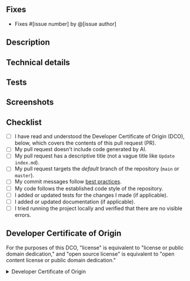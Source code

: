 ## Fixes
<!-- If PR doesn't fully resolve the issue, replace 'Fixes' below with 'Related to'. -->
<!-- If there is no issue being resolved, please open one before creating this pull request. -->
<!-- Replace [issue number] with the issue number (don't leave the square brackets)--likewise for [issue author]. -->
- Fixes #[issue number] by @[issue author]

## Description
<!-- Concisely describe what the pull request does. -->

## Technical details
<!-- Add any other information or technical details about the implementation; or delete this section entirely. -->

## Tests
<!-- Give steps for the reviewer to verify that this PR fixes the problem; or comment out this section entirely. -->

## Screenshots
<!-- Add screenshots to show the problem and the solution; or comment out this section entirely. -->

## Checklist
<!-- DON'T remove this section or any of the lines. -->
<!-- Leave incomplete or inapplicable lines unchecked. -->
<!-- Replace the [ ] with [x] to check the boxes (there is no space between x and square brackets). -->
- [ ] I have read and understood the Developer Certificate of Origin (DCO), below, which covers the contents of this pull request (PR).
- [ ] My pull request doesn't include code generated by AI.
- [ ] My pull request has a descriptive title (not a vague title like `Update
  index.md`).
- [ ] My pull request targets the *default* branch of the repository (`main` or `master`).
- [ ] My commit messages follow [best practices][best_practices].
- [ ] My code follows the established code style of the repository.
- [ ] I added or updated tests for the changes I made (if applicable).
- [ ] I added or updated documentation (if applicable).
- [ ] I tried running the project locally and verified that there are no
  visible errors.

[best_practices]:https://gist.github.com/robertpainsi/b632364184e70900af4ab688decf6f53

## Developer Certificate of Origin
<!-- YOU MUST READ AND UNDERSTAND THE FOLLOWING ATTESTATION. -->
<!-- -->
<!-- Be aware that copying and pasting from discussion sites or generative AI isn't allowed under this DCO. -->

For the purposes of this DCO, "license" is equivalent to "license or public domain dedication," and "open source license" is equivalent to "open content license or public domain dedication."
<details>
<summary>Developer Certificate of Origin</summary>

```
Developer Certificate of Origin
Version 1.1

Copyright (C) 2004, 2006 The Linux Foundation and its contributors.
1 Letterman Drive
Suite D4700
San Francisco, CA, 94129

Everyone is permitted to copy and distribute verbatim copies of this
license document, but changing it is not allowed.


Developer's Certificate of Origin 1.1

By making a contribution to this project, I certify that:

(a) The contribution was created in whole or in part by me and I
    have the right to submit it under the open source license
    indicated in the file; or

(b) The contribution is based upon previous work that, to the best
    of my knowledge, is covered under an appropriate open source
    license and I have the right under that license to submit that
    work with modifications, whether created in whole or in part
    by me, under the same open source license (unless I am
    permitted to submit under a different license), as indicated
    in the file; or

(c) The contribution was provided directly to me by some other
    person who certified (a), (b) or (c) and I have not modified
    it.

(d) I understand and agree that this project and the contribution
    are public and that a record of the contribution (including all
    personal information I submit with it, including my sign-off) is
    maintained indefinitely and may be redistributed consistent with
    this project or the open source license(s) involved.
```

</details>

